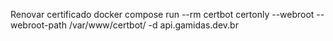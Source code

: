 Renovar certificado
docker compose run --rm certbot certonly --webroot --webroot-path /var/www/certbot/ -d api.gamidas.dev.br
